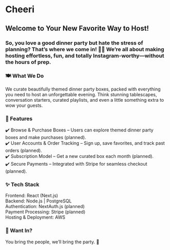 # Cheeri

## Welcome to Your New Favorite Way to Host!  
### So, you love a good dinner party but hate the stress of planning? That’s where we come in! 🍷✨ We’re all about making hosting effortless, fun, and totally Instagram-worthy—without the hours of prep.

### 🍽️ What We Do
We curate beautifully themed dinner party boxes, packed with everything you need to host an unforgettable evening. Think stunning tablescapes, conversation starters, curated playlists, and even a little something extra to wow your guests.  

### 🎉 Features
✔️ Browse & Purchase Boxes – Users can explore themed dinner party boxes and make purchases (planned).  
✔️ User Accounts & Order Tracking – Sign up, save favorites, and track past orders (planned).  
✔️ Subscription Model – Get a new curated box each month (planned).  
✔️ Secure Payments – Integrated with Stripe for seamless checkout (planned).   

### ✨ Tech Stack
Frontend: React (Next.js)  
Backend: Node.js | PostgreSQL  
Authentication: NextAuth.js (planned)  
Payment Processing: Stripe (planned)  
Hosting & Deployment: AWS  

### 💌 Want In?  
You bring the people, we’ll bring the party. 🎊    
